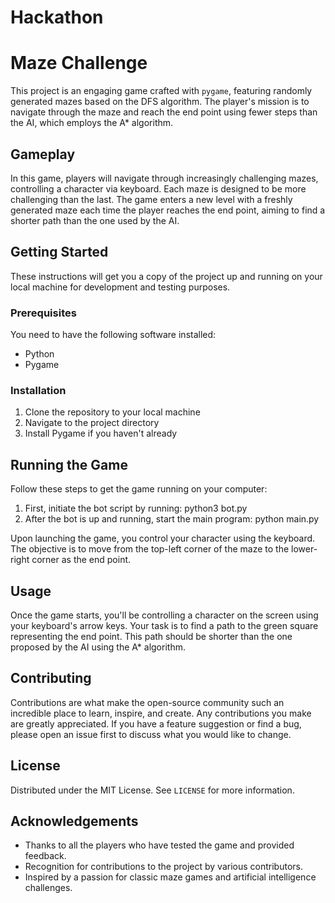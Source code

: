 # Hackathon
# Maze Challenge

This project is an engaging game crafted with `pygame`, featuring randomly generated mazes based on the DFS algorithm. The player's mission is to navigate through the maze and reach the end point using fewer steps than the AI, which employs the A* algorithm.

## Gameplay

In this game, players will navigate through increasingly challenging mazes, controlling a character via keyboard. Each maze is designed to be more challenging than the last. The game enters a new level with a freshly generated maze each time the player reaches the end point, aiming to find a shorter path than the one used by the AI.

## Getting Started

These instructions will get you a copy of the project up and running on your local machine for development and testing purposes.

### Prerequisites

You need to have the following software installed:

- Python 
- Pygame 

### Installation

1. Clone the repository to your local machine
2. Navigate to the project directory
3. Install Pygame if you haven't already

## Running the Game

Follow these steps to get the game running on your computer:

1. First, initiate the bot script by running: python3 bot.py 
2. After the bot is up and running, start the main program: python main.py



Upon launching the game, you control your character using the keyboard. The objective is to move from the top-left corner of the maze to the lower-right corner as the end point.

## Usage

Once the game starts, you'll be controlling a character on the screen using your keyboard's arrow keys. Your task is to find a path to the green square representing the end point. This path should be shorter than the one proposed by the AI using the A* algorithm.

## Contributing

Contributions are what make the open-source community such an incredible place to learn, inspire, and create. Any contributions you make are greatly appreciated. If you have a feature suggestion or find a bug, please open an issue first to discuss what you would like to change.

## License

Distributed under the MIT License. See `LICENSE` for more information.


## Acknowledgements

- Thanks to all the players who have tested the game and provided feedback.
- Recognition for contributions to the project by various contributors.
- Inspired by a passion for classic maze games and artificial intelligence challenges.

